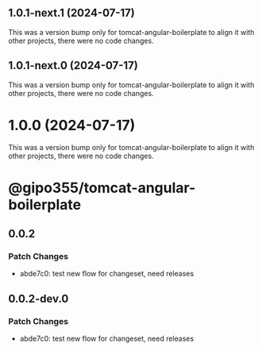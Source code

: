 ## 1.0.1-next.1 (2024-07-17)

This was a version bump only for tomcat-angular-boilerplate to align it with other projects, there were no code changes.

## 1.0.1-next.0 (2024-07-17)

This was a version bump only for tomcat-angular-boilerplate to align it with other projects, there were no code changes.

# 1.0.0 (2024-07-17)

This was a version bump only for tomcat-angular-boilerplate to align it with other projects, there were no code changes.

# @gipo355/tomcat-angular-boilerplate

## 0.0.2

### Patch Changes

- abde7c0: test new flow for changeset, need releases

## 0.0.2-dev.0

### Patch Changes

- abde7c0: test new flow for changeset, need releases
